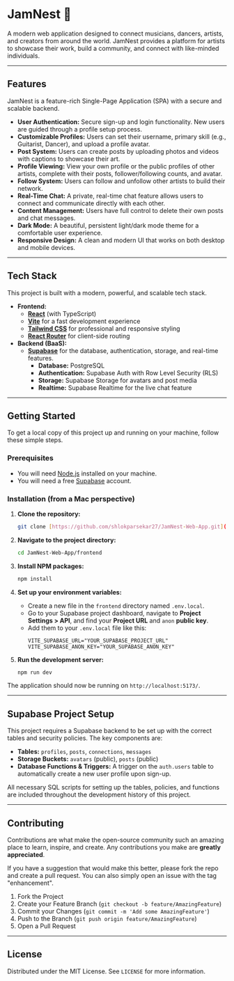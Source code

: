 # JamNest 🎵

A modern web application designed to connect musicians, dancers, artists, and creators from around the world. JamNest provides a platform for artists to showcase their work, build a community, and connect with like-minded individuals.

---

## Features

JamNest is a feature-rich Single-Page Application (SPA) with a secure and scalable backend.

* **User Authentication:** Secure sign-up and login functionality. New users are guided through a profile setup process.
* **Customizable Profiles:** Users can set their username, primary skill (e.g., Guitarist, Dancer), and upload a profile avatar.
* **Post System:** Users can create posts by uploading photos and videos with captions to showcase their art.
* **Profile Viewing:** View your own profile or the public profiles of other artists, complete with their posts, follower/following counts, and avatar.
* **Follow System:** Users can follow and unfollow other artists to build their network.
* **Real-Time Chat:** A private, real-time chat feature allows users to connect and communicate directly with each other.
* **Content Management:** Users have full control to delete their own posts and chat messages.
* **Dark Mode:** A beautiful, persistent light/dark mode theme for a comfortable user experience.
* **Responsive Design:** A clean and modern UI that works on both desktop and mobile devices.

---

## Tech Stack

This project is built with a modern, powerful, and scalable tech stack.

* **Frontend:**
    * [**React**](https://reactjs.org/) (with TypeScript)
    * [**Vite**](https://vitejs.dev/) for a fast development experience
    * [**Tailwind CSS**](https://tailwindcss.com/) for professional and responsive styling
    * [**React Router**](https://reactrouter.com/) for client-side routing
* **Backend (BaaS):**
    * [**Supabase**](https://supabase.io/) for the database, authentication, storage, and real-time features.
        * **Database:** PostgreSQL
        * **Authentication:** Supabase Auth with Row Level Security (RLS)
        * **Storage:** Supabase Storage for avatars and post media
        * **Realtime:** Supabase Realtime for the live chat feature

---

## Getting Started

To get a local copy of this project up and running on your machine, follow these simple steps.

### Prerequisites

* You will need [Node.js](https://nodejs.org/) installed on your machine.
* You will need a free [Supabase](https://supabase.io/) account.

### Installation (from a Mac perspective)

1.  **Clone the repository:**
    ```bash
    git clone [https://github.com/shlokparsekar27/JamNest-Web-App.git](https://github.com/shlokparsekar27/JamNest-Web-App.git)
    ```

2.  **Navigate to the project directory:**
    ```bash
    cd JamNest-Web-App/frontend
    ```

3.  **Install NPM packages:**
    ```bash
    npm install
    ```

4.  **Set up your environment variables:**
    * Create a new file in the `frontend` directory named `.env.local`.
    * Go to your Supabase project dashboard, navigate to **Project Settings > API**, and find your **Project URL** and `anon` **public key**.
    * Add them to your `.env.local` file like this:
        ```
        VITE_SUPABASE_URL="YOUR_SUPABASE_PROJECT_URL"
        VITE_SUPABASE_ANON_KEY="YOUR_SUPABASE_ANON_KEY"
        ```

5.  **Run the development server:**
    ```bash
    npm run dev
    ```

The application should now be running on `http://localhost:5173/`.

---

## Supabase Project Setup

This project requires a Supabase backend to be set up with the correct tables and security policies. The key components are:

* **Tables:** `profiles`, `posts`, `connections`, `messages`
* **Storage Buckets:** `avatars` (public), `posts` (public)
* **Database Functions & Triggers:** A trigger on the `auth.users` table to automatically create a new user profile upon sign-up.

All necessary SQL scripts for setting up the tables, policies, and functions are included throughout the development history of this project.

---

## Contributing

Contributions are what make the open-source community such an amazing place to learn, inspire, and create. Any contributions you make are **greatly appreciated**.

If you have a suggestion that would make this better, please fork the repo and create a pull request. You can also simply open an issue with the tag "enhancement".

1.  Fork the Project
2.  Create your Feature Branch (`git checkout -b feature/AmazingFeature`)
3.  Commit your Changes (`git commit -m 'Add some AmazingFeature'`)
4.  Push to the Branch (`git push origin feature/AmazingFeature`)
5.  Open a Pull Request

---

## License

Distributed under the MIT License. See `LICENSE` for more information.

